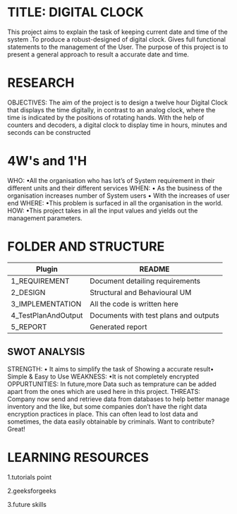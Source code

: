 # TITLE: DIGITAL CLOCK
This project aims to explain the task of keeping current date and time of the system .To produce a robust-designed of digital clock. Gives full functional statements to the management of the User. The purpose of this project is to present a general approach to result a accurate date and time.
# RESEARCH
OBJECTIVES:
The aim of the project is to design a twelve hour Digital Clock that displays the time digitally, in contrast to an analog clock, where the time is indicated by the positions of rotating hands. With the help of counters and decoders, a digital clock to display time in hours, minutes and seconds can be constructed
# 4W's and 1'H
WHO:
•All the organisation who has lot’s of System requirement in their different units and their different services
WHEN:
• As the business of the organisation increases number of System users • With the increases of user end
WHERE:
•This problem is surfaced in all the organisation in the world.
HOW:
•This project takes in all the input values and yields out the management parameters.

# FOLDER AND STRUCTURE

| Plugin | README |
| ------ | ------ |
| 1_REQUIREMENT | Document detailing requirements |
| 2_DESIGN| Structural and Behavioural UM |
| 3_IMPLEMENTATION| All the code is written here
| 4_TestPlanAndOutput| Documents with test plans and outputs|
| 5_REPORT| Generated report

## SWOT ANALYSIS
STRENGTH:
• It aims to simplify the task of Showing a accurate result• Simple & Easy to Use
WEAKNESS:
•It is not completely encrypted
OPPURTUNITIES:
In future,more Data such as temprature can be added apart from the ones which are used here in this project.
THREATS:
Company now send and retrieve data from databases to help better manage inventory and the like, but some companies don’t have the right data encryption practices in place. This can often lead to lost data and sometimes, the data easily obtainable by criminals.
Want to contribute? Great!

# LEARNING RESOURCES

1.tutorials point

2.geeksforgeeks

3.future skills

